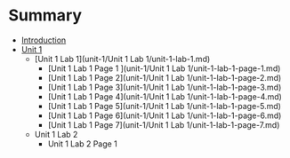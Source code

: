 # Summary

* [Introduction](README.md)
* [Unit 1](unit-1/unit-1.md)
  * [Unit 1 Lab 1](unit-1/Unit 1 Lab 1/unit-1-lab-1.md)
    * [Unit 1 Lab 1 Page 1 ](unit-1/Unit 1 Lab 1/unit-1-lab-1-page-1.md)
    * [Unit 1 Lab 1 Page 2](unit-1/Unit 1 Lab 1/unit-1-lab-1-page-2.md)
    * [Unit 1 Lab 1 Page 3](unit-1/Unit 1 Lab 1/unit-1-lab-1-page-3.md)
    * [Unit 1 Lab 1 Page 4](unit-1/Unit 1 Lab 1/unit-1-lab-1-page-4.md)
    * [Unit 1 Lab 1 Page 5](unit-1/Unit 1 Lab 1/unit-1-lab-1-page-5.md)
    * [Unit 1 Lab 1 Page 6](unit-1/Unit 1 Lab 1/unit-1-lab-1-page-6.md)
    * [Unit 1 Lab 1 Page 7](unit-1/Unit 1 Lab 1/unit-1-lab-1-page-7.md)
  * Unit 1 Lab 2
    * Unit 1 Lab 2 Page 1





